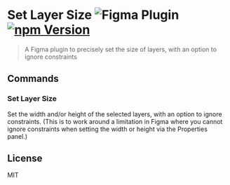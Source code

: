 # Set Layer Size ![Figma Plugin](https://img.shields.io/badge/figma-Set%20Layer%20Size-1BC47D.svg) [![npm Version](https://img.shields.io/npm/v/figma-set-layer-size.svg)](https://www.npmjs.com/package/figma-set-layer-size)

> A Figma plugin to precisely set the size of layers, with an option to ignore constraints

## Commands

### Set Layer Size

Set the width and/or height of the selected layers, with an option to ignore constraints. (This is to work around a limitation in Figma where you cannot ignore constraints when setting the width or height via the Properties panel.)

## License

MIT
